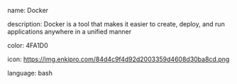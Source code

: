 name: Docker

description: Docker is a tool that makes it easier to create, deploy, and run applications anywhere in a unified manner

color: 4FA1D0

icon: https://img.enkipro.com/84d4c9f4d92d2003359d4608d30ba8cd.png

language: bash
